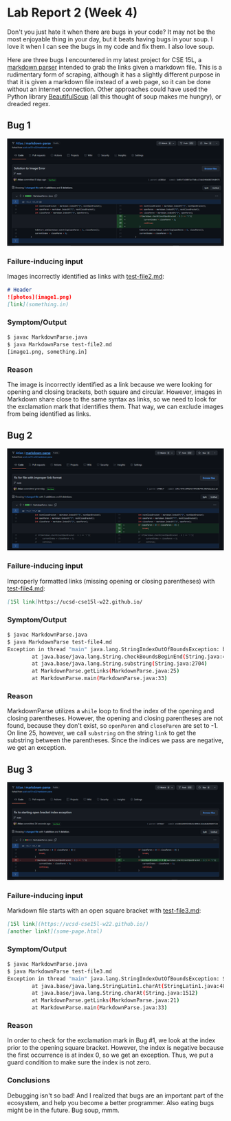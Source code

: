 # Lab Report 2 (Week 4)

Don't you just hate it when there are bugs in your code? It may not be the most enjoyable thing in your day, but it beats having bugs in your soup. I love it when I can see the bugs in my code and fix them. I also love soup.

Here are three bugs I encountered in my latest project for CSE 15L, a [markdown parser](https://github.com/Atlae/markdown-parse) intended to grab the links given a markdown file. This is a rudimentary form of scraping, although it has a slightly different purpose in that it is given a markdown file instead of a web page, so it can be done without an internet connection. Other approaches could have used the Python library [BeautifulSoup](https://www.crummy.com/software/BeautifulSoup/bs4/doc/) (all this thought of soup makes me hungry), or dreaded regex.

## Bug 1

![Image Error](images/image_error.png)

### Failure-inducing input

Images incorrectly identified as links with [test-file2.md](https://github.com/Atlae/markdown-parse/blob/main/test-file2.md):

```md
# Header 
![photos](image1.png)
[link](something.in)
```

### Symptom/Output

```sh
$ javac MarkdownParse.java
$ java MarkdownParse test-file2.md
[image1.png, something.in]
```

### Reason

The image is incorrectly identified as a link because we were looking for opening and closing brackets, both square and circular. However, images in Markdown share close to the same syntax as links, so we need to look for the exclamation mark that identifies them. That way, we can exclude images from being identified as links.

## Bug 2

![Improper Link Error](images/improper_link_error.png)

### Failure-inducing input

Improperly formatted links (missing opening or closing parentheses) with [test-file4.md](https://github.com/Atlae/markdown-parse/blob/main/test-file4.md):

```md
[15l link]https://ucsd-cse15l-w22.github.io/
```

### Symptom/Output

```sh
$ javac MarkdownParse.java
$ java MarkdownParse test-file4.md
Exception in thread "main" java.lang.StringIndexOutOfBoundsException: begin 0, end -1, length 44
        at java.base/java.lang.String.checkBoundsBeginEnd(String.java:4601)
        at java.base/java.lang.String.substring(String.java:2704)
        at MarkdownParse.getLinks(MarkdownParse.java:25)
        at MarkdownParse.main(MarkdownParse.java:33)
```

### Reason

MarkdownParse utilizes a `while` loop to find the index of the opening and closing parentheses. However, the opening and closing parentheses are not found, because they don't exist, so `openParen` and `closeParen` are set to -1. On line 25, however, we call `substring` on the string `link` to get the substring between the parentheses. Since the indices we pass are negative, we get an exception.

## Bug 3

![Starting Bracket Error](images/starting_bracket_error.png)

### Failure-inducing input

Markdown file starts with an open square bracket with [test-file3.md](https://github.com/Atlae/markdown-parse/blob/main/test-file3.md):

```md
[15l link](https://ucsd-cse15l-w22.github.io/)
[another link!](some-page.html)
```

### Symptom/Output

```sh
$ javac MarkdownParse.java
$ java MarkdownParse test-file3.md
Exception in thread "main" java.lang.StringIndexOutOfBoundsException: String index out of range: -1
        at java.base/java.lang.StringLatin1.charAt(StringLatin1.java:48)
        at java.base/java.lang.String.charAt(String.java:1512)
        at MarkdownParse.getLinks(MarkdownParse.java:21)
        at MarkdownParse.main(MarkdownParse.java:33)
```

### Reason

In order to check for the exclamation mark in Bug #1, we look at the index prior to the opening square bracket. However, the index is negative because the first occurrence is at index 0, so we get an exception. Thus, we put a guard condition to make sure the index is not zero.

### Conclusions

Debugging isn't so bad! And I realized that bugs are an important part of the ecosystem, and help you become a better programmer. Also eating bugs might be in the future. Bug soup, mmm.
